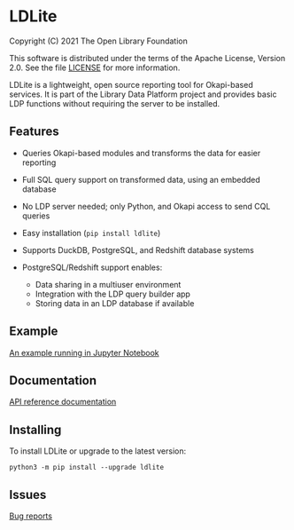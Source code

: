 LDLite
======

Copyright (C) 2021 The Open Library Foundation

This software is distributed under the terms of the Apache License,
Version 2.0.  See the file
[LICENSE](https://github.com/library-data-platform/ldlite/blob/master/LICENSE)
for more information.

LDLite is a lightweight, open source reporting tool for Okapi-based
services.  It is part of the Library Data Platform project and
provides basic LDP functions without requiring the server to be
installed.


Features
--------

* Queries Okapi-based modules and transforms the data for easier
  reporting

* Full SQL query support on transformed data, using an embedded
  database

* No LDP server needed; only Python, and Okapi access to send CQL
  queries

* Easy installation (`pip install ldlite`)

* Supports DuckDB, PostgreSQL, and Redshift database systems

* PostgreSQL/Redshift support enables:
  * Data sharing in a multiuser environment
  * Integration with the LDP query builder app
  * Storing data in an LDP database if available


Example
-------

[An example running in Jupyter
Notebook](https://github.com/library-data-platform/ldlite/blob/main/example/example.md)


Documentation
-------------

[API reference documentation](https://library-data-platform.github.io/ldlite/ldlite.html)



Installing
----------

To install LDLite or upgrade to the latest version:

```
python3 -m pip install --upgrade ldlite
```


Issues
------

[Bug reports](https://github.com/library-data-platform/ldlite/issues)


